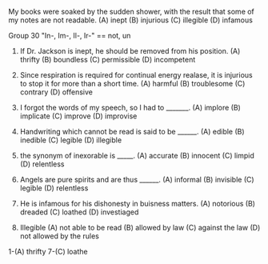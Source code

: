 My books were soaked by the sudden shower, with the result that some of my notes are not readable. 
(A) inept   (B) injurious   (C) illegible   (D) infamous


Group 30
"In-, Im-, Il-, Ir-" == not, un


1. If Dr. Jackson is inept, he should be removed from his position.
(A) thrifty   (B) boundless   (C) permissible   (D) incompetent

2. Since respiration is required for continual energy realase, it is injurious to stop it for more than a short time.
(A) harmful   (B) troublesome   (C) contrary    (D) offensive

3. I forgot the words of my speech, so I had to _______.
(A) implore   (B) implicate   (C) improve   (D) improvise

4. Handwriting which cannot be read is said to be ______.
(A) edible    (B) inedible    (C) legible   (D) illegible

5. the synonym of inexorable is _____.
(A) accurate    (B) innocent    (C) limpid    (D) relentless

6. Angels are pure spirits and are thus ______.
(A) informal    (B) invisible   (C) legible   (D) relentless

7. He is infamous for his dishonesty in buisness matters. 
(A) notorious   (B) dreaded   (C) loathed   (D) investiaged

8. Illegible
(A) not able to be read       (B) allowed by law    (C) against the law   (D) not allowed by the rules

1-(A) thrifty
7-(C) loathe
